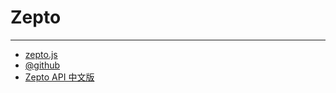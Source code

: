 
# Zepto

----

* [zepto.js](http://zeptojs.com/)
* [@github](https://github.com/madrobby/zepto)
* [Zepto API 中文版](http://mweb.baidu.com/zeptoapi/)

